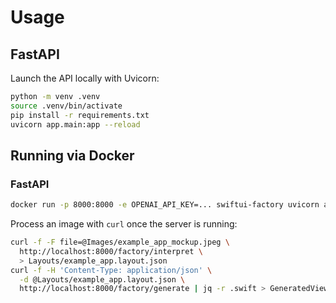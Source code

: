 # Usage

## FastAPI
Launch the API locally with Uvicorn:

```bash
python -m venv .venv
source .venv/bin/activate
pip install -r requirements.txt
uvicorn app.main:app --reload
```

## Running via Docker
### FastAPI
```bash
docker run -p 8000:8000 -e OPENAI_API_KEY=... swiftui-factory uvicorn app.main:app --host 0.0.0.0 --port 8000
```

Process an image with ``curl`` once the server is running:

```bash
curl -f -F file=@Images/example_app_mockup.jpeg \
  http://localhost:8000/factory/interpret \
  > Layouts/example_app.layout.json
curl -f -H 'Content-Type: application/json' \
  -d @Layouts/example_app.layout.json \
  http://localhost:8000/factory/generate | jq -r .swift > GeneratedView.swift
```
